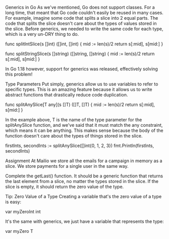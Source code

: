 Generics in Go
As we've mentioned, Go does not support classes. For a long time, that meant that Go code couldn't easily be reused in many cases. For example, imagine some code that splits a slice into 2 equal parts. The code that splits the slice doesn't care about the types of values stored in the slice. Before generics, we needed to write the same code for each type, which is a very un-DRY thing to do.

func splitIntSlice(s []int) ([]int, []int) {
    mid := len(s)/2
    return s[:mid], s[mid:]
}

func splitStringSlice(s []string) ([]string, []string) {
    mid := len(s)/2
    return s[:mid], s[mid:]
}

In Go 1.18 however, support for generics was released, effectively solving this problem!

Type Parameters
Put simply, generics allow us to use variables to refer to specific types. This is an amazing feature because it allows us to write abstract functions that drastically reduce code duplication.

func splitAnySlice[T any](s []T) ([]T, []T) {
    mid := len(s)/2
    return s[:mid], s[mid:]
}

In the example above, T is the name of the type parameter for the splitAnySlice function, and we've said that it must match the any constraint, which means it can be anything. This makes sense because the body of the function doesn't care about the types of things stored in the slice.

firstInts, secondInts := splitAnySlice([]int{0, 1, 2, 3})
fmt.Println(firstInts, secondInts)

Assignment
At Mailio we store all the emails for a campaign in memory as a slice. We store payments for a single user in the same way.

Complete the getLast() function. It should be a generic function that returns the last element from a slice, no matter the types stored in the slice. If the slice is empty, it should return the zero value of the type.

Tip: Zero Value of a Type
Creating a variable that's the zero value of a type is easy:

var myZeroInt int

It's the same with generics, we just have a variable that represents the type:

var myZero T
